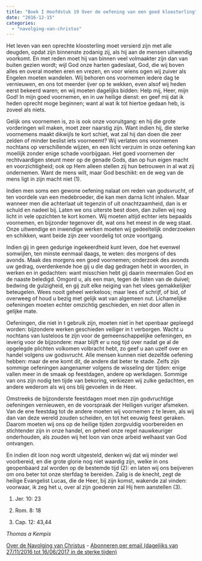 ```yaml
---
title: "Boek I Hoofdstuk 19 Over de oefening van een goed kloosterling"
date: "2016-12-15"
categories: 
  - "navolging-van-christus"
---
```


Het leven van een oprechte kloosterling moet versierd zijn met alle deugden, opdat zijn binnenste zodanig zij, als hij aan de mensen uitwendig voorkomt. En met reden moet hij van binnen veel volmaakter zijn dan van buiten gezien wordt; wijl God onze harten gadeslaat, God, die wij boven alles en overal moeten eren en vrezen, en voor wiens ogen wij zuiver als Engelen moeten wandelen. Wij behoren ons voornemen iedere dag te vernieuwen, en ons tot meerder ijver op te wekken, even alsof wij heden eerst bekeerd waren; en wij moeten dagelijks bidden: Help mij, Heer, mijn God! In mijn goed voornemen, en in uw heilige dienst: en geef mij dat ik heden oprecht moge beginnen; want al wat ik tot hiertoe gedaan heb, is zoveel als niets.

Gelijk ons voornemen is, zo is ook onze vooruitgang: en hij die grote vorderingen wil maken, moet zeer naarstig zijn. Want indien hij, die sterke voornemens maakt dikwijls te kort schiet, wat zal hij dan doen die zeer zelden of minder beslist iets voorneemt? Wij verlaten ons voornemen nochtans op verschillende wijzen, en een licht verzuim in onze oefening kan moeilijk zonder enige schade voorbijgaan. Het goed voornemen der rechtvaardigen steunt meer op de genade Gods, dan op hun eigen macht en voorzichtigheid; ook op Hem alleen stellen zij hun betrouwen in al wat zij ondernemen. Want de mens wilt, maar God beschikt: en de weg van de mens ligt in zijn macht niet (1).

Indien men soms een gewone oefening nalaat om reden van godsvrucht, of ten voordele van een medebroeder, die kan men darna licht inhalen. Maar wanneer men die achterlaat uit tegenzin of uit onachtzaamheid, dan is er schuld en nadeel bij. Laten we ons uiterste best doen, dan zullen wij nog licht in vele opzichten te kort komen. Wij moeten altijd echter iets bepaalds voornemen, en bijzonder tegenover dit, wat ons het meest in de weg staat. Onze uitwendige en inwendige werken moeten wij gedeeltelijk onderzoeken en schikken, want beide zijn zeer voordelig tot onze voortgang.

Indien gij in geen gedurige ingekeerdheid kunt leven, doe het evenwel somwijlen, ten minste eenmaal daags, te weten: des morgens of des avonds. Maak des morgens een goed voornemen; onderzoek des avonds uw gedrag, overdenkende hoe gij u die dag gedragen hebt in woorden, in werken en in gedachten: want misschien hebt gij daarin meermalen God en de naaste beledigd. Omgord u, als een man, tegen de listen van de duivel; bedwing de gulzigheid, en gij zult elke neiging van het vlees gemakkelijker beteugelen. Wees nooit geheel werkeloos; maar lees of schrijf, of bid, of overweeg of houd u bezig met gelijk wat van algemeen nut. Lichamelijke oefeningen moeten echter omzichtig geschieden, en niet door allen in gelijke mate.

Oefeningen, die niet in t gebruik zijn, moeten niet in het openbaar gepleegd worden: bijzondere werken geschieden veiliger in t verborgen. Wacht u nochtans van lusteloos te zijn voor de gemeenschappelijke oefeningen, en ieverig voor de bijzondere: maar blijft er u nog tijd over nadat ge al de opgelegde plichten volkomen volbracht hebt, zo geef u aan uzelf over en handel volgens uw godsvrucht. Alle mensen kunnen niet dezelfde oefening hebben: maar de ene komt dit, de andere dat beter te stade. Zelfs zijn sommige oefeningen aangenamer volgens de wisseling der tijden: enige vallen meer in de smaak op feestdagen, andere op werkdagen. Sommige van ons zijn nodig ten tijde van bekoring, verkiezen wij zulke gedachten, en andere wederom als wij ons blij gevoelen in de Heer.

Omstreeks de bijzonderste feestdagen moet men zijn godvruchtige oefeningen vernieuwen, en de voorspraak der Heiligen vuriger afsmeken. Van de ene feestdag tot de andere moeten wij voornemen z te leven, als wij dan van deze wereld zouden scheiden, en tot het eeuwig feest geraken. Daarom moeten wij ons op de heilige tijden zorgvuldig voorbereiden en stichtender zijn in onze handel, en geheel onze regel nauwkeuriger onderhouden, als zouden wij het loon van onze arbeid welhaast van God ontvangen.

En indien dit loon nog wordt uitgesteld, denken wij dat wij minder wel voorbereid, en die grote glorie nog niet waardig zijn, welke in ons geopenbaard zal worden op de bestemde tijd (2): en laten wij ons beijveren om ons beter tot onze sterfdag te bereiden. Zalig is de knecht, zegt de heilige Evangelist Lucas, die de Heer, bij zijn komst, wakende zal vinden: voorwaar, ik zeg het u, over al zijn goederen zal Hij hem aanstellen (3).

1) Jer. 10: 23

2) Rom. 8: 18

3) Cap. 12: 43,44

_Thomas a Kempis_

[Over de Navolging van Christus](/blog/de-navolging-van-christus-in-de-sterke-tijden/) - [Abonneren per email (dagelijks van 27/11/2016 tot 16/06/2017 in de sterke tijden)](http://eepurl.com/cg9VGT)
